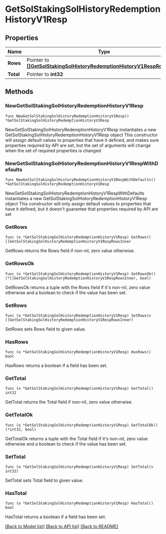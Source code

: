 # GetSolStakingSolHistoryRedemptionHistoryV1Resp

## Properties

Name | Type | Description | Notes
------------ | ------------- | ------------- | -------------
**Rows** | Pointer to [**[]GetSolStakingSolHistoryRedemptionHistoryV1RespRowsInner**](GetSolStakingSolHistoryRedemptionHistoryV1RespRowsInner.md) |  | [optional] 
**Total** | Pointer to **int32** |  | [optional] 

## Methods

### NewGetSolStakingSolHistoryRedemptionHistoryV1Resp

`func NewGetSolStakingSolHistoryRedemptionHistoryV1Resp() *GetSolStakingSolHistoryRedemptionHistoryV1Resp`

NewGetSolStakingSolHistoryRedemptionHistoryV1Resp instantiates a new GetSolStakingSolHistoryRedemptionHistoryV1Resp object
This constructor will assign default values to properties that have it defined,
and makes sure properties required by API are set, but the set of arguments
will change when the set of required properties is changed

### NewGetSolStakingSolHistoryRedemptionHistoryV1RespWithDefaults

`func NewGetSolStakingSolHistoryRedemptionHistoryV1RespWithDefaults() *GetSolStakingSolHistoryRedemptionHistoryV1Resp`

NewGetSolStakingSolHistoryRedemptionHistoryV1RespWithDefaults instantiates a new GetSolStakingSolHistoryRedemptionHistoryV1Resp object
This constructor will only assign default values to properties that have it defined,
but it doesn't guarantee that properties required by API are set

### GetRows

`func (o *GetSolStakingSolHistoryRedemptionHistoryV1Resp) GetRows() []GetSolStakingSolHistoryRedemptionHistoryV1RespRowsInner`

GetRows returns the Rows field if non-nil, zero value otherwise.

### GetRowsOk

`func (o *GetSolStakingSolHistoryRedemptionHistoryV1Resp) GetRowsOk() (*[]GetSolStakingSolHistoryRedemptionHistoryV1RespRowsInner, bool)`

GetRowsOk returns a tuple with the Rows field if it's non-nil, zero value otherwise
and a boolean to check if the value has been set.

### SetRows

`func (o *GetSolStakingSolHistoryRedemptionHistoryV1Resp) SetRows(v []GetSolStakingSolHistoryRedemptionHistoryV1RespRowsInner)`

SetRows sets Rows field to given value.

### HasRows

`func (o *GetSolStakingSolHistoryRedemptionHistoryV1Resp) HasRows() bool`

HasRows returns a boolean if a field has been set.

### GetTotal

`func (o *GetSolStakingSolHistoryRedemptionHistoryV1Resp) GetTotal() int32`

GetTotal returns the Total field if non-nil, zero value otherwise.

### GetTotalOk

`func (o *GetSolStakingSolHistoryRedemptionHistoryV1Resp) GetTotalOk() (*int32, bool)`

GetTotalOk returns a tuple with the Total field if it's non-nil, zero value otherwise
and a boolean to check if the value has been set.

### SetTotal

`func (o *GetSolStakingSolHistoryRedemptionHistoryV1Resp) SetTotal(v int32)`

SetTotal sets Total field to given value.

### HasTotal

`func (o *GetSolStakingSolHistoryRedemptionHistoryV1Resp) HasTotal() bool`

HasTotal returns a boolean if a field has been set.


[[Back to Model list]](../README.md#documentation-for-models) [[Back to API list]](../README.md#documentation-for-api-endpoints) [[Back to README]](../README.md)


